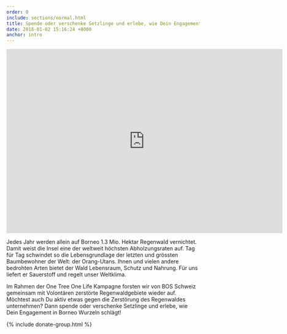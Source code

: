 ```yaml
---
order: 0
include: sections/normal.html
title: Spende oder verschenke Setzlinge und erlebe, wie Dein Engagement Wurzeln schlägt!
date: 2018-01-02 15:16:24 +0000
anchor: intro
---
```

<div class="videoWrapper"> <iframe src="https://player.vimeo.com/video/245368582" width="720" height="480" frameborder="0" webkitallowfullscreen mozallowfullscreen allowfullscreen></iframe> </div>

Jedes Jahr werden allein auf Borneo 1.3 Mio. Hektar Regenwald vernichtet. Damit weist die Insel eine der weltweit höchsten Abholzungsraten auf. Tag für Tag schwindet so die Lebensgrundlage der letzten und grössten Baumbewohner der Welt: der Orang-Utans. Ihnen und vielen andere bedrohten Arten bietet der Wald Lebensraum, Schutz und Nahrung. Für uns liefert er Sauerstoff und regelt unser Weltklima.

Im Rahmen der One Tree One Life Kampagne forsten wir von BOS Schweiz gemeinsam mit Volontären zerstörte Regenwaldgebiete wieder auf. Möchtest auch Du aktiv etwas gegen die Zerstörung des Regenwaldes unternehmen? Dann spende oder verschenke Setzlinge und erlebe, wie Dein Engagement in Borneo Wurzeln schlägt!

{% include donate-group.html %}
